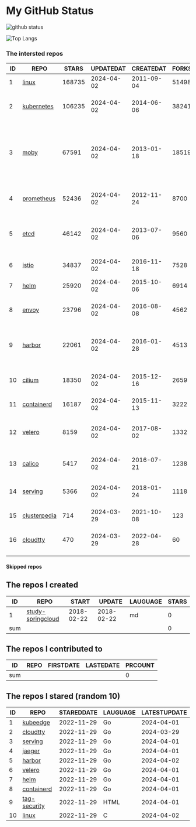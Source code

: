 # My GitHub Status

<img src="https://github-readme-stats-1.yihong0618.vercel.app/api?username=daoqingniu&show_icons=true&&&hide_title=true&count_private=true" alt="github status" />

![Top Langs](https://github-readme-stats-1.yihong0618.vercel.app/api/top-langs/?username=daoqingniu&layout=compact)

<!--START_SECTION:github_repos-->
### The intersted repos
| ID |                              REPO                               | STARS  | UPDATEDAT  | CREATEDAT  | FORKSCOUNT |                                                DESCRIPTIONS                                                |
|----|-----------------------------------------------------------------|--------|------------|------------|------------|------------------------------------------------------------------------------------------------------------|
|  1 | [linux](https://github.com/torvalds/linux)                      | 168735 | 2024-04-02 | 2011-09-04 |      51498 | Linux kernel source tree                                                                                   |
|  2 | [kubernetes](https://github.com/kubernetes/kubernetes)          | 106235 | 2024-04-02 | 2014-06-06 |      38241 | Production-Grade Container Scheduling and Management                                                       |
|  3 | [moby](https://github.com/moby/moby)                            |  67591 | 2024-04-02 | 2013-01-18 |      18519 | The Moby Project - a collaborative project for the container ecosystem to assemble container-based systems |
|  4 | [prometheus](https://github.com/prometheus/prometheus)          |  52436 | 2024-04-02 | 2012-11-24 |       8700 | The Prometheus monitoring system and time series database.                                                 |
|  5 | [etcd](https://github.com/etcd-io/etcd)                         |  46142 | 2024-04-02 | 2013-07-06 |       9560 | Distributed reliable key-value store for the most critical data of a distributed system                    |
|  6 | [istio](https://github.com/istio/istio)                         |  34837 | 2024-04-02 | 2016-11-18 |       7528 | Connect, secure, control, and observe services.                                                            |
|  7 | [helm](https://github.com/helm/helm)                            |  25920 | 2024-04-02 | 2015-10-06 |       6914 | The Kubernetes Package Manager                                                                             |
|  8 | [envoy](https://github.com/envoyproxy/envoy)                    |  23796 | 2024-04-02 | 2016-08-08 |       4562 | Cloud-native high-performance edge/middle/service proxy                                                    |
|  9 | [harbor](https://github.com/goharbor/harbor)                    |  22061 | 2024-04-02 | 2016-01-28 |       4513 | An open source trusted cloud native registry project that stores, signs, and scans content.                |
| 10 | [cilium](https://github.com/cilium/cilium)                      |  18350 | 2024-04-02 | 2015-12-16 |       2659 | eBPF-based Networking, Security, and Observability                                                         |
| 11 | [containerd](https://github.com/containerd/containerd)          |  16187 | 2024-04-02 | 2015-11-13 |       3222 | An open and reliable container runtime                                                                     |
| 12 | [velero](https://github.com/vmware-tanzu/velero)                |   8159 | 2024-04-02 | 2017-08-02 |       1332 | Backup and migrate Kubernetes applications and their persistent volumes                                    |
| 13 | [calico](https://github.com/projectcalico/calico)               |   5417 | 2024-04-02 | 2016-07-21 |       1238 | Cloud native networking and network security                                                               |
| 14 | [serving](https://github.com/knative/serving)                   |   5366 | 2024-04-02 | 2018-01-24 |       1118 | Kubernetes-based, scale-to-zero, request-driven compute                                                    |
| 15 | [clusterpedia](https://github.com/clusterpedia-io/clusterpedia) |    714 | 2024-03-29 | 2021-10-08 |        123 | The Encyclopedia of Kubernetes clusters                                                                    |
| 16 | [cloudtty](https://github.com/cloudtty/cloudtty)                |    470 | 2024-03-29 | 2022-04-28 |         60 | A Friendly Kubernetes CloudShell (Web Terminal) !                                                          |



#### Skipped repos
<!--END_SECTION:github_repos-->

<!--START_SECTION:my_github-->
## The repos I created
| ID  |                                 REPO                                 |   START    |   UPDATE   | LAUGUAGE | STARS |
|-----|----------------------------------------------------------------------|------------|------------|----------|-------|
|   1 | [study-springcloud](https://github.com/daoqingniu/study-springcloud) | 2018-02-22 | 2018-02-22 | md       |     0 |
| sum |                                                                      |            |            |          |     0 |

## The repos I contributed to
| ID  | REPO | FIRSTDATE | LASTEDATE | PRCOUNT |
|-----|------|-----------|-----------|---------|
| sum |      |           |           |       0 |

## The repos I stared (random 10)
| ID |                          REPO                          | STAREDDATE | LAUGUAGE | LATESTUPDATE |
|----|--------------------------------------------------------|------------|----------|--------------|
|  1 | [kubeedge](https://github.com/kubeedge/kubeedge)       | 2022-11-29 | Go       | 2024-04-01   |
|  2 | [cloudtty](https://github.com/cloudtty/cloudtty)       | 2022-11-29 | Go       | 2024-03-29   |
|  3 | [serving](https://github.com/knative/serving)          | 2022-11-29 | Go       | 2024-04-01   |
|  4 | [jaeger](https://github.com/jaegertracing/jaeger)      | 2022-11-29 | Go       | 2024-04-01   |
|  5 | [harbor](https://github.com/goharbor/harbor)           | 2022-11-29 | Go       | 2024-04-02   |
|  6 | [velero](https://github.com/vmware-tanzu/velero)       | 2022-11-29 | Go       | 2024-04-01   |
|  7 | [helm](https://github.com/helm/helm)                   | 2022-11-29 | Go       | 2024-04-01   |
|  8 | [containerd](https://github.com/containerd/containerd) | 2022-11-29 | Go       | 2024-04-01   |
|  9 | [tag-security](https://github.com/cncf/tag-security)   | 2022-11-29 | HTML     | 2024-04-01   |
| 10 | [linux](https://github.com/torvalds/linux)             | 2022-11-29 | C        | 2024-04-02   |

<!--END_SECTION:my_github-->
